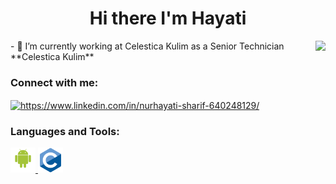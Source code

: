 <h1 align="center">Hi there  I'm Hayati</h1>
<img align="right" height="200" src="https://media1.giphy.com/media/v1.Y2lkPTc5MGI3NjExcGk5ZWl1OGxnbzZxbTY0M3Z3cnEzM3E2dHJ1ZWgzMXcyOGcyczh2eiZlcD12MV9pbnRlcm5hbF9naWZfYnlfaWQmY3Q9cw/piHA7uUINVYMXjEznJ/giphy.gif"  />
- 🔭 I’m currently working at Celestica Kulim as a Senior Technician **Celestica Kulim**

<h3 align="left">Connect with me:</h3>
<p align="left">
<a href="https://linkedin.com/in/https://www.linkedin.com/in/nurhayati-sharif-640248129/" target="blank"><img align="center" src="https://raw.githubusercontent.com/rahuldkjain/github-profile-readme-generator/master/src/images/icons/Social/linked-in-alt.svg" alt="https://www.linkedin.com/in/nurhayati-sharif-640248129/" height="30" width="40" /></a>
</p>

<h3 align="left">Languages and Tools:</h3>
<p align="left"> <a href="https://developer.android.com" target="_blank" rel="noreferrer"> <img src="https://raw.githubusercontent.com/devicons/devicon/master/icons/android/android-original-wordmark.svg" alt="android" width="40" height="40"/> </a> <a href="https://www.cprogramming.com/" target="_blank" rel="noreferrer"> <img src="https://raw.githubusercontent.com/devicons/devicon/master/icons/c/c-original.svg" alt="c" width="40" height="40"/> </a> </p>
